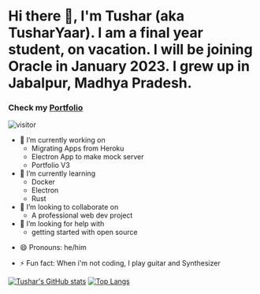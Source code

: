# Hi there 👋, I'm Tushar (aka TusharYaar). I am a final year student, on vacation. I will be joining Oracle in January 2023. I grew up in Jabalpur, Madhya Pradesh. 

<!--
**TusharYaar/TusharYaar** is a ✨ _special_ ✨ repository because its `README.md` (this file) appears on your GitHub profile.

Here are some ideas to get you started:
-->

### Check my [Portfolio](https://tusharyaar.com)

  ![visitor](https://visitor-badge.glitch.me/badge?page_id=TusharYaar.TusharYaar)  

- 🔭 I’m currently working on 
  - Migrating Apps from Heroku
  - Electron App to make mock server
  - Portfolio V3
- 🌱 I’m currently learning
  - Docker
  - Electron 
  - Rust
- 👯 I’m looking to collaborate on
  - A professional web dev project
- 🤔 I’m looking for help with 
  - getting started with open source
<!-- - 💬 Ask me about ... -->
<!-- - 📫 How to reach me:  -->
- 😄 Pronouns: he/him
  
- ⚡ Fun fact: When i'm not coding, I play guitar and Synthesizer


[![Tushar's GitHub stats](https://github-readme-stats.vercel.app/api?username=TusharYaar&show_icons=true&theme=vision-friendly-dark)](https://github.com/TusharYaar/github-readme-stats)
[![Top Langs](https://github-readme-stats.vercel.app/api/top-langs/?username=TusharYaar&theme=vision-friendly-dark)](https://github.com/TusharYaar/github-readme-stats)